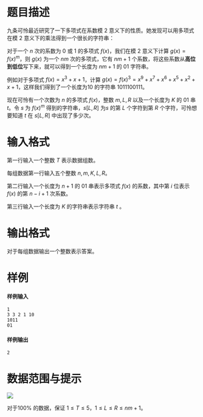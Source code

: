 
# 题目描述

九条可怜最近研究了一下多项式在系数模 $2$ 意义下的性质。她发现可以用多项式在模 $2$ 意义下的乘法得到一个很长的字符串：

对于一个 $n$ 次的系数为 $0$ 或 $1$ 的多项式 $f(x)$，我们在模 $2$ 意义下计算 $g(x) = f(x)^m$，则 $g(x)$ 为一个 $nm$ 次的多项式，它有 $nm + 1$ 个系数，将这些系数从**高位到低位**写下来，就可以得到一个长度为 $nm + 1$ 的 $01$ 字符串。

例如对于多项式 $f(x) = x^3 + x + 1$，计算 $g(x) = f(x)^3 = x^9 + x^7 + x^6 + x^5 + x^2 + x + 1$，这样我们得到了一个长度为$10$ 的字符串 $1011100111$。

现在可怜有一个次数为 $n$ 的多项式 $f(x)$，整数 $m, L,R$ 以及一个长度为 $K$ 的 $01$ 串 $t$。令 $s$ 为 $f(x)^m$ 得到的字符串，$s[L,R]$ 为$s$ 的第 $L$ 个字符到第 $R$ 个字符，可怜想要知道 $t$ 在 $s[L,R]$ 中出现了多少次。

# 输入格式

第一行输入一个整数 $T$  表示数据组数。

每组数据第一行输入五个整数 $n, m,K, L,R$。

第二行输入一个长度为 $n + 1$ 的 $01$  串表示多项式 $f(x)$ 的系数，其中第 $i$ 位表示 $f(x)$ 的第 $n-i + 1$ 次系数。

第三行输入一个长度为 $K$ 的字符串表示字符串 $t$ 。

# 输出格式

对于每组数据输出一个整数表示答案。

# 样例

#### 样例输入
```plain
1
3 3 2 1 10
1011
01
```

#### 样例输出
```plain
2
```


# 数据范围与提示

<img src="source/loj/2252/img/aHR0cHM6Ly9vb28uMG8wLm9vby8yMDE3LzA0LzIwLzU4Zjg3NWViYWE3MDgucG5n.png">


对于$100\%$ 的数据，保证 $1\leq T\leq 5$，$1\leq L\leq R \leq nm + 1$。

